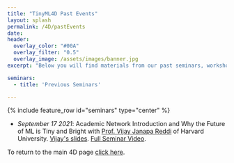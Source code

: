 ```yaml
---
title: "TinyML4D Past Events"
layout: splash
permalink: /4D/pastEvents
date: 
header:
  overlay_color: "#00A"
  overlay_filter: "0.5"
  overlay_image: /assets/images/banner.jpg
excerpt: "Below you will find materials from our past seminars, workshops, and other events."

seminars:
  - title: 'Previous Seminars'

---
```


{% include feature_row id="seminars" type="center" %}

+ *September 17 2021*: Academic Network Introduction and Why the Future of ML is Tiny and Bright with [Prof. Vijay Janapa Reddi](https://scholar.harvard.edu/vijay-janapa-reddi/home) of Harvard University. [Vijay's slides](/assets/slides/4D/seminars/21.09.17_Vijay_Janapa_Reddi.pdf). [Full Seminar Video](https://youtu.be/LeW9lsyNqgY).

To return to the main 4D page [click here](/4D).
